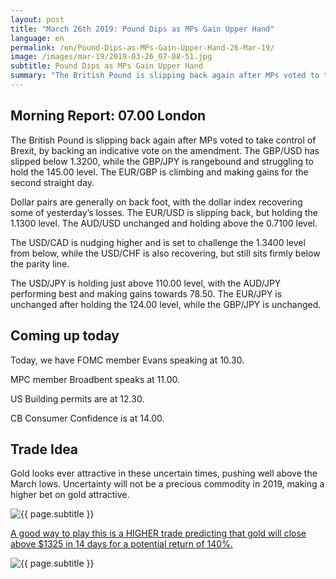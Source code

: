 ```yaml
---
layout: post
title: "March 26th 2019: Pound Dips as MPs Gain Upper Hand"
language: en
permalink: /en/Pound-Dips-as-MPs-Gain-Upper-Hand-26-Mar-19/
image: /images/mar-19/2019-03-26_07-08-51.jpg
subtitle: Pound Dips as MPs Gain Upper Hand
summary: "The British Pound is slipping back again after MPs voted to take control of Brexit, by backing an indicative vote on the amendment. The GBP/USD has slipped below 1.3200, while the GBP/JPY is rangebound and struggling to hold the 145.00 level"
---
```

## Morning Report: 07.00 London

The British Pound is slipping back again after MPs voted to take control of Brexit, by backing an indicative vote on the amendment. The GBP/USD has slipped below 1.3200, while the GBP/JPY is rangebound and struggling to hold the 145.00 level. The EUR/GBP is climbing and making gains for the second straight day. 

Dollar pairs are generally on back foot, with the dollar index recovering some of yesterday’s losses. The EUR/USD is slipping back, but holding the 1.1300 level. The AUD/USD unchanged and holding above the 0.7100 level. 

The USD/CAD is nudging higher and is set to challenge the 1.3400 level from below, while the USD/CHF is also recovering, but still sits firmly below the parity line. 

The USD/JPY is holding just above 110.00 level, with the AUD/JPY performing best and making gains towards 78.50. The EUR/JPY is unchanged after holding the 124.00 level, while the GBP/JPY is unchanged. 

## Coming up today

Today, we have FOMC member Evans speaking at 10.30. 

MPC member Broadbent speaks at 11.00. 

US Building permits are at 12.30. 

CB Consumer Confidence is at 14.00.  

## Trade Idea

Gold looks ever attractive in these uncertain times, pushing well above the March lows. Uncertainty will not be a precious commodity in 2019, making a higher bet on gold attractive.

<img class="post-image" src="{{ site.url }}/images/mar-19/2019-03-26_07-08-51.jpg" alt="{{ page.subtitle }}" title="{{ page.subtitle }}">

<a href="%LINK%%?currency=GBP&market=commodities&underlying=frxXAUUSD&formname=higherlower&duration_units=d&duration_amount=14&expiry_type=duration&amount=10&amount_type=stake&barrier=1325" target="_blank" rel="noopener noreferrer nofollow">A good way to play this is a HIGHER trade predicting that gold will close above $1325 in 14 days for a potential return of 140%.</a>

<img class="post-image" src="{{ site.url }}/images/mar-19/2019-03-26_07-11-35.jpg" alt="{{ page.subtitle }}" title="{{ page.subtitle }}">